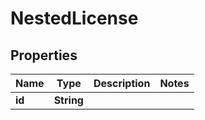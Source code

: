 

# NestedLicense


## Properties

Name | Type | Description | Notes
------------ | ------------- | ------------- | -------------
**id** | **String** |  | 



